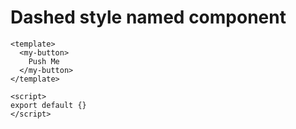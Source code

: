 # Dashed style named component

```vue
<template>
  <my-button>
    Push Me
  </my-button>
</template>

<script>
export default {}
</script>
```
